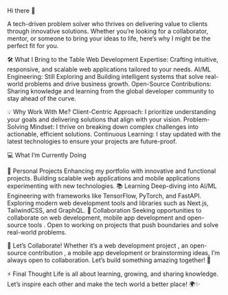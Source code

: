  Hi there 👋


A tech-driven problem solver who thrives on delivering value to clients through innovative solutions. Whether you’re looking for a collaborator, mentor, or someone to bring your ideas to life, here’s why I might be the perfect fit for you. 

🛠 What I Bring to the Table
Web Development Expertise: Crafting intuitive, responsive, and scalable web applications tailored to your needs.
AI/ML Engineering: Still Exploring and Building intelligent systems that solve real-world problems and drive business growth.
Open-Source Contributions: Sharing knowledge and learning from the global developer community to stay ahead of the curve.

💡 Why Work With Me?
Client-Centric Approach: I prioritize understanding your goals and delivering solutions that align with your vision.
Problem-Solving Mindset: I thrive on breaking down complex challenges into actionable, efficient solutions.
Continuous Learning: I stay updated with the latest technologies to ensure your projects are future-proof.

💻 What I’m Currently Doing

🚀 Personal Projects
Enhancing my portfolio with innovative and functional projects.
Building scalable web applications and mobile applications experimenting with new technologies.
📚 Learning
Deep-diving into AI/ML Engineering with frameworks like TensorFlow, PyTorch, and FastAPI.
Exploring modern web development tools and libraries such as Next.js, TailwindCSS, and GraphQL.
🤝 Collaboration
Seeking opportunities to collaborate on web development, mobile app development and open-source tools .
Open to working on projects that push boundaries and solve real-world problems.


🌟 Let’s Collaborate!
Whether it’s a web development project , an open-source contribution , a mobile app development or brainstorming ideas, I’m always open to collaboration. Let’s build something amazing together! 🚀

⚡ Final Thought
Life is all about learning, growing, and sharing knowledge. Let’s inspire each other and make the tech world a better place! 🌍✨
